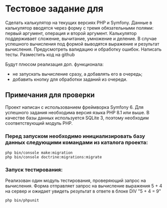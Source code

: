 # Тестовое задание для 

Сделать калькулятор на текущих версиях PHP и Symfony.
Данные в калькулятор вводятся через форму с тремя обязательными полями: первый аргумент, операция и второй аргумент.
Калькулятор поддерживает сложение, вычитание, умножение и деление.
В случае успешного вычисления под формой выводятся выражение и результат вычисления.
Предусмотреть валидацию и обработку ошибок. 
Написать тесты.
Разместить код на github

Будут плюсом реализация доп. функционала: 
- не запускать вычисление сразу, а добавлять его в очередь;
- добавить кнопку для обработки заданий из очереди.

## Примечания для проверки
Проект написан с использованием фреймворка Symfony 6. Для успешного задания необходима версия языка PHP 8.1 или выше.
В качестве базы данных используется SQLite 3, поэтому необходим соответствующий модуль PHP.

### Перед запуском необходимо инициализировать базу данных следующими командами из каталога проекта:
```
php bin/console make:migration
php bin/console doctrine:migrations:migrate
```

### Запуск тестирования:
Реализован один модуль тестирования, проверяющий запрос на вычисления.
Форма отправляет запрос на вычисление выражения 5 + 4 на сервер и ожидает увидеть результат в ответе  в блоке DIV "5 + 4 = 9"

```
php bin/phpunit
```

